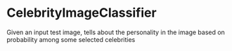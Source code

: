 # CelebrityImageClassifier
Given an input test image, tells about the personality in the image based on probability among some selected celebrities
